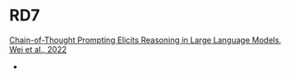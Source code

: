 # RD7
[Chain-of-Thought Prompting Elicits Reasoning in Large Language Models, Wei et al., 2022](https://proceedings.neurips.cc/paper_files/paper/2022/file/9d5609613524ecf4f15af0f7b31abca4-Paper-Conference.pdf)


- 

